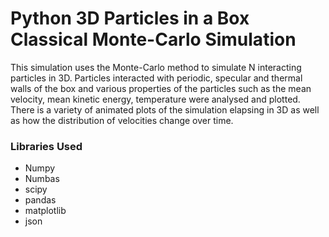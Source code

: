 # Python 3D Particles in a Box Classical Monte-Carlo Simulation
This simulation uses the Monte-Carlo method to simulate N interacting particles in 3D. Particles interacted with periodic, specular and thermal walls of the box and various properties of the particles such as the mean velocity, mean kinetic energy, temperature were analysed and plotted. There is a variety of animated plots of the simulation elapsing in 3D as well as how the distribution of velocities change over time.

### Libraries Used

- Numpy
- Numbas
- scipy
- pandas
- matplotlib
- json
